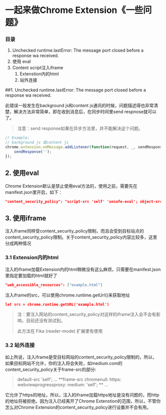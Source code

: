 # 一起来做Chrome Extension《一些问题》

### 目录

1. Unchecked runtime.lastError: The message port closed before a response wa received.
2. 使用 eval
3. Content script注入iframe
   1. Extenstion内的html
   2. 站外连接



##1. Unchecked runtime.lastError: The message port closed before a response wa received.

此错误一般发生在background js和content js通讯的时候，问题描述得也非常清楚，解决方法非常简单，即在收到消息后，在同步时间里send respnose就可以了。

> 注意：send response如果在异步方法里，并不能解决这个问题。

```javascript
// Example:
// background js 或content js
chrome.extension.onMessage.addListener(function(request, _, sendResponse) {
    sendResponse('');
});
```



## 2. 使用eval

Chrome Extension默认是禁止使用eval方法的，使用之前，需要先在manifest.json里开启，如下：

```json
"content_security_policy": "script-src 'self' 'unsafe-eval'; object-src 'self'"
```



## 3. 使用iframe

注入iframe同样受content_security_policy限制，而且会受到目标站点的content_security_policy限制。关于content_security_policy内容比较多，这里分成两种情况



### 3.1 Extension内的html

注入的iframe加载Extension内的html稍微没有这么麻烦，只需要在manifest.json里指定要加载的html就好了

```json
"web_accessible_resources": ["example.html"]
```

注入iframe的src，可以使用chrome.runtime.getUrl()来获取地址

```json
let src = chrome.runtime.getURL('example.html')
```

> 注：要注入网站的content_security_policy对这样的iframe注入会不会有影响，目前还没有测试到。
>
> 此方法在 Fika (reader-mode) 扩展里有使用



### 3.2 站外连接

如上所说，注入iframe是受目标网站的content_security_policy限制的，所以，如果目标网站不允许，你的注入将会失败，如medium.com的content_security_policy关于frame-src的部分:

> default-src 'self'; 
> ...
> **frame-src chromenull: https: webviewprogressproxy: medium: 'self'; **
> ...

它允许了https的地址，所以，注入的iframe加载https地址是没有问题的，而http的地址将被拒绝。因为注入已经离开了Chrome Extenstion的范围，所以，不管你怎么对Chrome Extension的content_security_policy进行设置并不会有用。